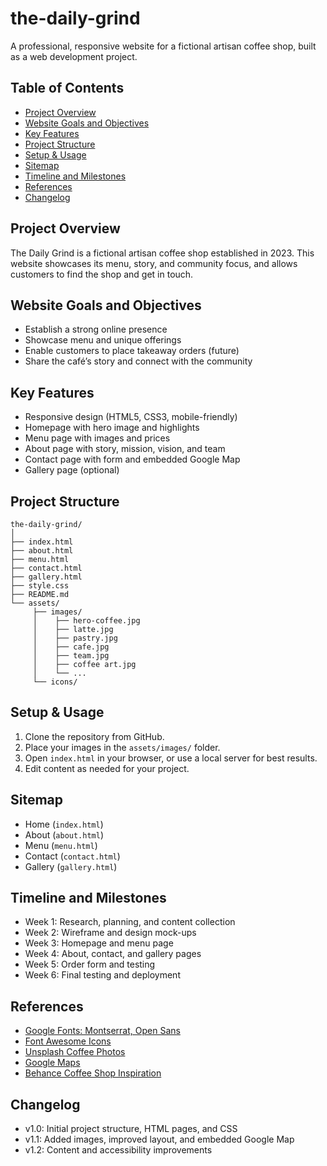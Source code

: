 # the-daily-grind
A professional, responsive website for a fictional artisan coffee shop, built as a web development project.

## Table of Contents
- [Project Overview](#project-overview)
- [Website Goals and Objectives](#website-goals-and-objectives)
- [Key Features](#key-features)
- [Project Structure](#project-structure)
- [Setup & Usage](#setup--usage)
- [Sitemap](#sitemap)
- [Timeline and Milestones](#timeline-and-milestones)
- [References](#references)
- [Changelog](#changelog)

## Project Overview
The Daily Grind is a fictional artisan coffee shop established in 2023. This website showcases its menu, story, and community focus, and allows customers to find the shop and get in touch.

## Website Goals and Objectives
- Establish a strong online presence
- Showcase menu and unique offerings
- Enable customers to place takeaway orders (future)
- Share the café’s story and connect with the community

## Key Features
- Responsive design (HTML5, CSS3, mobile-friendly)
- Homepage with hero image and highlights
- Menu page with images and prices
- About page with story, mission, vision, and team
- Contact page with form and embedded Google Map
- Gallery page (optional)

## Project Structure
```
the-daily-grind/
│
├── index.html
├── about.html
├── menu.html
├── contact.html
├── gallery.html
├── style.css
├── README.md
└── assets/
     ├── images/
     │    ├── hero-coffee.jpg
     │    ├── latte.jpg
     │    ├── pastry.jpg
     │    ├── cafe.jpg
     │    ├── team.jpg
     │    ├── coffee art.jpg
     │    └── ...
     └── icons/
```

## Setup & Usage
1. Clone the repository from GitHub.
2. Place your images in the `assets/images/` folder.
3. Open `index.html` in your browser, or use a local server for best results.
4. Edit content as needed for your project.

## Sitemap
- Home (`index.html`)
- About (`about.html`)
- Menu (`menu.html`)
- Contact (`contact.html`)
- Gallery (`gallery.html`)

## Timeline and Milestones
- Week 1: Research, planning, and content collection
- Week 2: Wireframe and design mock-ups
- Week 3: Homepage and menu page
- Week 4: About, contact, and gallery pages
- Week 5: Order form and testing
- Week 6: Final testing and deployment

## References
- [Google Fonts: Montserrat, Open Sans](https://fonts.google.com/)
- [Font Awesome Icons](https://fontawesome.com/)
- [Unsplash Coffee Photos](https://unsplash.com/s/photos/coffee)
- [Google Maps](https://maps.google.com/)
- [Behance Coffee Shop Inspiration](https://www.behance.net/)

## Changelog
- v1.0: Initial project structure, HTML pages, and CSS
- v1.1: Added images, improved layout, and embedded Google Map
- v1.2: Content and accessibility improvements
